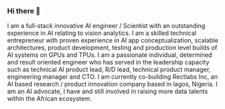 
### Hi there 👋

I am a full-stack innovative AI engineer / Scientist with an outstanding experience in AI relating to vision analytics. I am a skilled technical entrepreneur with proven experience in AI app conceptualization, scalable architectures, product development, testing and production level builds of AI systems on GPUs and TPUs. I am a passionate individual, determined and result oriented engineer who has served in the leadership capacity such as technical AI product lead, R/D lead, technical product manager, engineering manager and CTO. I am currently co-building Rectlabs Inc, an AI based research / product innovation company based in lagos, Nigeria. I am an AI advocate, I have and still involved in raising more data talents within the African ecosystem.


